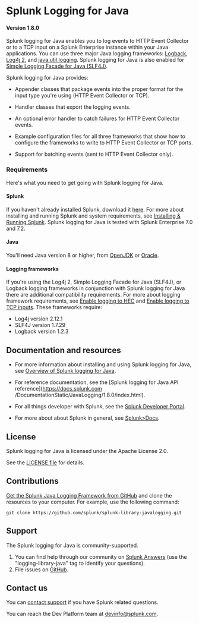 # Splunk Logging for Java

#### Version 1.8.0

Splunk logging for Java enables you to log events to HTTP Event Collector or to a TCP input on a Splunk Enterprise instance within your Java applications. You can use three major Java logging frameworks: [Logback](http://logback.qos.ch), [Log4j 2](http://logging.apache.org/log4j/2.x/), and [java.util.logging](https://docs.oracle.com/javase/7/docs/api/java/util/logging/package-summary.html). Splunk logging for Java is also enabled for [Simple Logging Facade for Java (SLF4J)](http://www.slf4j.org).

Splunk logging for Java provides:

* Appender classes that package events into the proper format for the input type you're using (HTTP Event Collector or TCP).

* Handler classes that export the logging events.

* An optional error handler to catch failures for HTTP Event Collector events.

* Example configuration files for all three frameworks that show how to configure the frameworks to write to HTTP Event Collector or TCP ports.

* Support for batching events (sent to HTTP Event Collector only).</li>

### Requirements

Here's what you need to get going with Splunk logging for Java.

#### Splunk

If you haven't already installed Splunk, download it
[here](http://www.splunk.com/download). For more about installing and running
Splunk and system requirements, see [Installing & Running Splunk](http://dev.splunk.com/view/SP-CAAADRV). Splunk logging for Java is tested with Splunk Enterprise 7.0 and 7.2.

#### Java 

You'll need Java version 8 or higher, from [OpenJDK](https://openjdk.java.net) or [Oracle](https://www.oracle.com/technetwork/java).

#### Logging frameworks

If you're using the Log4j 2, Simple Logging Facade for Java (SLF4J), or Logback logging frameworks in conjunction with Splunk logging for Java there are additional compatibility requirements. For more about logging framework requirements, see [Enable logging to HEC](https://dev.splunk.com/enterprise/docs/devtools/java/logging-java/howtouseloggingjava/enableloghttpjava/) and [Enable logging to TCP inputs](https://dev.splunk.com/enterprise/docs/devtools/java/logging-java/howtouseloggingjava/enablelogtcpjava). These frameworks require:
* Log4j version 2.12.1
* SLF4J version 1.7.29
* Logback version 1.2.3

## Documentation and resources

* For more information about installing and using Splunk logging for Java, see
  [Overview of Splunk logging for Java](http://dev.splunk.com/goto/sdk-slj).

* For reference documentation, see the
  [Splunk logging for Java API reference](https://docs.splunk.com
  /DocumentationStatic/JavaLogging/1.8.0/index.html).

* For all things developer with Splunk, see the
  [Splunk Developer Portal](http://dev.splunk.com).

* For more about about Splunk in general, see
  [Splunk>Docs](http://docs.splunk.com/Documentation/Splunk).

## License

Splunk logging for Java is licensed under the Apache License 2.0.

See the [LICENSE file](/license.md) for details.

## Contributions

[Get the Splunk Java Logging Framework from GitHub](https://github.com/splunk/splunk-library-javalogging)
and clone the resources to your computer. For example, use the following
command:

    git clone https://github.com/splunk/splunk-library-javalogging.git

## Support

The Splunk logging for Java is community-supported.

1. You can find help through our community on [Splunk Answers](http://answers.splunk.com/) (use the "logging-library-java" tag to identify your questions).
2. File issues on [GitHub](https://github.com/splunk/splunk-library-javalogging/issues).

## Contact us

You can [contact support][contact] if you have Splunk related questions.

You can reach the Dev Platform team at [devinfo@splunk.com](mailto:devinfo@splunk.com).

[contact]:                  https://www.splunk.com/en_us/support-and-services.html
